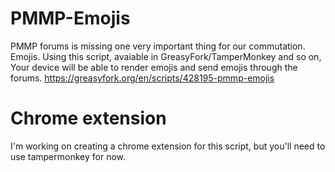 # PMMP-Emojis
PMMP forums is missing one very important thing for our commutation. Emojis.
Using this script, avaiable in GreasyFork/TamperMonkey and so on, Your device will be able to render emojis and send emojis through the forums.
https://greasyfork.org/en/scripts/428195-pmmp-emojis


# Chrome extension
I'm working on creating a chrome extension for this script, but you'll need to use tampermonkey for now.
